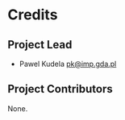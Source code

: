 Credits
=======

Project Lead
----------------

* Pawel Kudela <pk@imp.gda.pl>

Project Contributors
------------

None.
